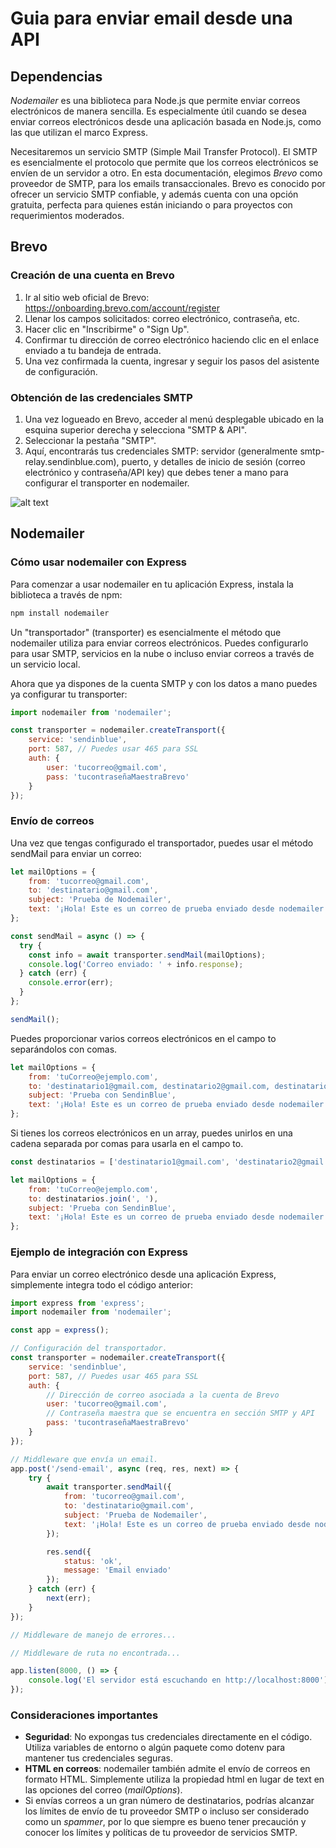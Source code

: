 # Guia para enviar email desde una API

## Dependencias

*Nodemailer* es una biblioteca para Node.js que permite enviar correos electrónicos de manera sencilla. Es especialmente útil cuando se desea enviar correos electrónicos desde una aplicación basada en Node.js, como las que utilizan el marco Express.

Necesitaremos un servicio SMTP (Simple Mail Transfer Protocol). El SMTP es esencialmente el protocolo que permite que los correos electrónicos se envíen de un servidor a otro. En esta documentación, elegimos *Brevo* como proveedor de SMTP, para los emails transaccionales. Brevo es conocido por ofrecer un servicio SMTP confiable, y además cuenta con una opción gratuita, perfecta para quienes están iniciando o para proyectos con requerimientos moderados.

## Brevo

### Creación de una cuenta en Brevo

1. Ir al sitio web oficial de Brevo: <https://onboarding.brevo.com/account/register>
2. Llenar los campos solicitados: correo electrónico, contraseña, etc.
3. Hacer clic en "Inscribirme" o "Sign Up".
4. Confirmar tu dirección de correo electrónico haciendo clic en el enlace enviado a tu bandeja de entrada.
5. Una vez confirmada la cuenta, ingresar y seguir los pasos del asistente de configuración.

### Obtención de las credenciales SMTP

1. Una vez logueado en Brevo, acceder al menú desplegable ubicado en la esquina superior derecha y selecciona "SMTP & API".
2. Seleccionar la pestaña "SMTP".
3. Aquí, encontrarás tus credenciales SMTP: servidor (generalmente smtp-relay.sendinblue.com), puerto, y detalles de inicio de sesión (correo electrónico y contraseña/API key) que debes tener a mano para configurar el transporter en nodemailer.

![alt text](image.png)

## Nodemailer

### Cómo usar nodemailer con Express

Para comenzar a usar nodemailer en tu aplicación Express, instala la biblioteca a través de npm:

~~~js
npm install nodemailer
~~~

Un "transportador" (transporter) es esencialmente el método que nodemailer utiliza para enviar correos electrónicos. Puedes configurarlo para usar SMTP, servicios en la nube o incluso enviar correos a través de un servicio local.

Ahora que ya dispones de la cuenta SMTP y con los datos a mano puedes ya configurar tu transporter:

~~~~js
import nodemailer from 'nodemailer';

const transporter = nodemailer.createTransport({
    service: 'sendinblue',
    port: 587, // Puedes usar 465 para SSL
    auth: {
        user: 'tucorreo@gmail.com',
        pass: 'tucontraseñaMaestraBrevo'
    }
});
~~~~

### Envío de correos

Una vez que tengas configurado el transportador, puedes usar el método sendMail para enviar un correo:

~~~~js
let mailOptions = {
    from: 'tucorreo@gmail.com',
    to: 'destinatario@gmail.com',
    subject: 'Prueba de Nodemailer',
    text: '¡Hola! Este es un correo de prueba enviado desde nodemailer.'
};

const sendMail = async () => {
  try {
    const info = await transporter.sendMail(mailOptions);
    console.log('Correo enviado: ' + info.response);
  } catch (err) {
    console.error(err);
  }
};

sendMail();
~~~~

Puedes proporcionar varios correos electrónicos en el campo to separándolos con comas.

~~~~js
let mailOptions = {
    from: 'tuCorreo@ejemplo.com',
    to: 'destinatario1@gmail.com, destinatario2@gmail.com, destinatario3@gmail.com',
    subject: 'Prueba con SendinBlue',
    text: '¡Hola! Este es un correo de prueba enviado desde nodemailer usando SendinBlue.'
};
~~~~

Si tienes los correos electrónicos en un array, puedes unirlos en una cadena separada por comas para usarla en el campo to.

~~~~js
const destinatarios = ['destinatario1@gmail.com', 'destinatario2@gmail.com', 'destinatario3@gmail.com'];

let mailOptions = {
    from: 'tuCorreo@ejemplo.com',
    to: destinatarios.join(', '),
    subject: 'Prueba con SendinBlue',
    text: '¡Hola! Este es un correo de prueba enviado desde nodemailer usando SendinBlue.'
};
~~~~

### Ejemplo de integración con Express

Para enviar un correo electrónico desde una aplicación Express, simplemente integra todo el código anterior:

~~~~js
import express from 'express';
import nodemailer from 'nodemailer';

const app = express();

// Configuración del transportador.
const transporter = nodemailer.createTransport({
    service: 'sendinblue',
    port: 587, // Puedes usar 465 para SSL
    auth: {
        // Dirección de correo asociada a la cuenta de Brevo
        user: 'tucorreo@gmail.com',
        // Contraseña maestra que se encuentra en sección SMTP y API
        pass: 'tucontraseñaMaestraBrevo'
    }
});

// Middleware que envía un email.
app.post('/send-email', async (req, res, next) => {
    try {
        await transporter.sendMail({
            from: 'tucorreo@gmail.com',
            to: 'destinatario@gmail.com',
            subject: 'Prueba de Nodemailer',
            text: '¡Hola! Este es un correo de prueba enviado desde nodemailer.'
        });

        res.send({
            status: 'ok',
            message: 'Email enviado'
        });
    } catch (err) {
        next(err);
    }
});

// Middleware de manejo de errores...

// Middleware de ruta no encontrada...

app.listen(8000, () => {
    console.log('El servidor está escuchando en http://localhost:8000');
});
~~~~

### Consideraciones importantes

- **Seguridad**: No expongas tus credenciales directamente en el código. Utiliza variables de entorno o algún paquete como dotenv para mantener tus credenciales seguras.
- **HTML en correos**: nodemailer también admite el envío de correos en formato HTML. Simplemente utiliza la propiedad html en lugar de text en las opciones del correo (*mailOptions*).
- Si envías correos a un gran número de destinatarios, podrías alcanzar los límites de envío de tu proveedor SMTP o incluso ser considerado como un *spammer*, por lo que siempre es bueno tener precaución y conocer los límites y políticas de tu proveedor de servicios SMTP.